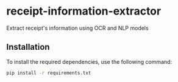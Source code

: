 # receipt-information-extractor
Extract receipt's information using OCR and NLP models

## Installation
To install the required dependencies, use the following command:

```bash
pip install -r requirements.txt
```
